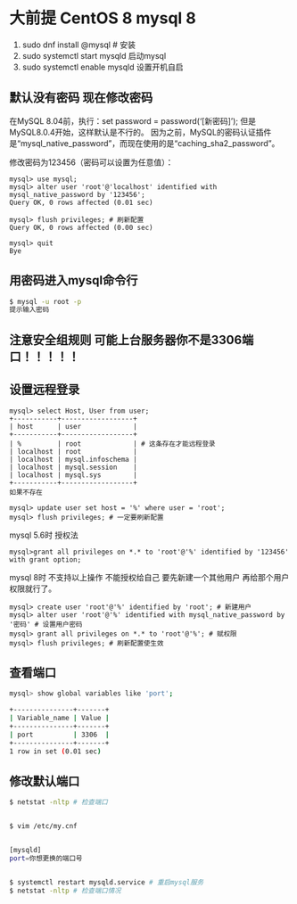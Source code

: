 # 大前提 CentOS 8 mysql 8
1. sudo dnf install @mysql # 安装
2. sudo systemctl start mysqld 启动mysql
3. sudo systemctl enable mysqld 设置开机自启

## 默认没有密码 现在修改密码
在MySQL 8.04前，执行：set password = password(‘[新密码]’);
但是MySQL8.0.4开始，这样默认是不行的。
因为之前，MySQL的密码认证插件是“mysql_native_password”，而现在使用的是“caching_sha2_password”。

修改密码为123456（密码可以设置为任意值）：

```
mysql> use mysql;
mysql> alter user 'root'@'localhost' identified with mysql_native_password by '123456';
Query OK, 0 rows affected (0.01 sec)

mysql> flush privileges; # 刷新配置
Query OK, 0 rows affected (0.00 sec)

mysql> quit
Bye
```

## 用密码进入mysql命令行

```bash
$ mysql -u root -p
提示输入密码
```

## 注意安全组规则 可能上台服务器你不是3306端口！！！！！

## 设置远程登录

```
mysql> select Host, User from user;
+-----------+------------------+
| host      | user             |
+-----------+------------------+
| %         | root             | # 这条存在才能远程登录
| localhost | root             |
| localhost | mysql.infoschema |
| localhost | mysql.session    |
| localhost | mysql.sys        |
+-----------+------------------+
如果不存在

mysql> update user set host = '%' where user = 'root';
mysql> flush privileges; # 一定要刷新配置
```

mysql 5.6时
授权法
```
mysql>grant all privileges on *.* to 'root'@'%' identified by '123456' with grant option;
```

mysql 8时 不支持以上操作
不能授权给自己 要先新建一个其他用户 再给那个用户权限就行了。
```
mysql> create user 'root'@'%' identified by 'root'; # 新建用户
mysql> alter user 'root'@'%' identified with mysql_native_password by '密码' # 设置用户密码
mysql> grant all privileges on *.* to 'root'@'%'; # 赋权限
mysql> flush privileges; # 刷新配置使生效
```

## 查看端口

```bash
mysql> show global variables like 'port';

+---------------+-------+
| Variable_name | Value |
+---------------+-------+
| port          | 3306  |
+---------------+-------+
1 row in set (0.01 sec)
```

## 修改默认端口

```bash
$ netstat -nltp # 检查端口


$ vim /etc/my.cnf


[mysqld]
port=你想更换的端口号


$ systemctl restart mysqld.service # 重启mysql服务
$ netstat -nltp # 检查端口情况
```
